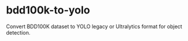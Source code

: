# bdd100k-to-yolo
Convert BDD100K dataset to YOLO legacy or Ultralytics format for object detection.
